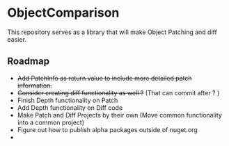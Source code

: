# ObjectComparison
This repository serves as a library that will make Object Patching and diff easier.


## Roadmap

- ~~Add PatchInfo as return value to include more detailed patch information.~~
- ~~Consider creating diff functionality as well ?~~ (That can commit after ? )
- Finish Depth functionality on Patch
- Add Depth functionality on Diff code
- Make Patch and Diff Projects by their own (Move common functionality into a common project)
- Figure out how to publish alpha packages outside of nuget.org
- 


